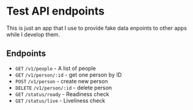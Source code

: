 # Test API endpoints

This is just an app that I use to provide fake data enpoints to other apps while I develop them.

## Endpoints
- `GET` `/v1/people` - A list of people
- `GET` `/v1/person/:id` - get one person by ID
- `POST` `/v1/person` - create new person
- `DELETE` `/v1/person/:id` - delete person
- `GET` `/status/ready` - Readiness check
- `GET` `/status/live` - Liveliness check